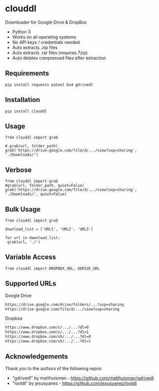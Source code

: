 # clouddl

Downloader for Google Drive & DropBox

- Python 3 
- Works on all operating systems
- No API keys / credentials needed
- Auto extracts .zip files
- Auto extracts .rar files (requires 7zip)
- Auto deletes compressed files after extraction

## Requirements
```console
pip install requests patool bs4 gdrivedl
```

## Installation 
```console
pip install clouddl
```

## Usage
```python3
from clouddl import grab

# grab(url, folder_path)
grab('https://drive.google.com/file/d/.../view?usp=sharing', './Downloads/')
```

## Verbose
```python3
from clouddl import grab
#grab(url, folder_path, quiet=False)
grab('https://drive.google.com/file/d/.../view?usp=sharing', './Downloads/', quiet=False)
```

## Bulk Usage
```python3
from clouddl import grab

download_list = ['URL1', 'URL2', 'URL3']

for url in download_list:
 grab(url, './')
```

## Variable Access
```python3
from clouddl import DROPBOX_URL, GDRIVE_URL
```
## Supported URLs
Google Drive
```txt
https://drive.google.com/drive/folders/...?usp=sharing
https://drive.google.com/file/d/.../view?usp=sharing
```
Dropbox
```txt
https://www.dropbox.com/s/.../...?dl=0
https://www.dropbox.com/s/.../...?dl=1
https://www.dropbox.com/sh/.../...?dl=0
https://www.dropbox.com/sh/.../...?dl=1
```
 
## Acknowledgements 
 
Thank you to the authors of the following repos:
- "gdrivedl" by matthuisman - https://github.com/matthuisman/gdrivedl
- "lootdl" by jesusyanez - https://github.com/jesusyanez/lootdl
